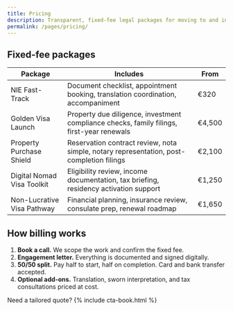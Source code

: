```yaml
---
title: Pricing
description: Transparent, fixed-fee legal packages for moving to and investing in Spain.
permalink: /pages/pricing/
---
```

## Fixed-fee packages

| Package | Includes | From |
| --- | --- | --- |
| NIE Fast-Track | Document checklist, appointment booking, translation coordination, accompaniment | €320 |
| Golden Visa Launch | Property due diligence, investment compliance checks, family filings, first-year renewals | €4,500 |
| Property Purchase Shield | Reservation contract review, nota simple, notary representation, post-completion filings | €2,100 |
| Digital Nomad Visa Toolkit | Eligibility review, income documentation, tax briefing, residency activation support | €1,250 |
| Non-Lucrative Visa Pathway | Financial planning, insurance review, consulate prep, renewal roadmap | €1,650 |

## How billing works

1. **Book a call.** We scope the work and confirm the fixed fee.
2. **Engagement letter.** Everything is documented and signed digitally.
3. **50/50 split.** Pay half to start, half on completion. Card and bank transfer accepted.
4. **Optional add-ons.** Translation, sworn interpretation, and tax consultations priced at cost.

Need a tailored quote? {% include cta-book.html %}
